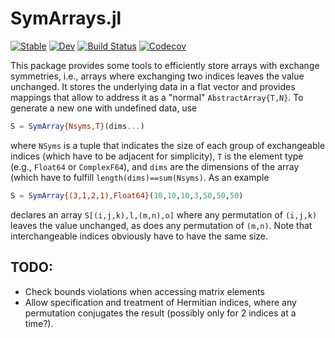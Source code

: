 # SymArrays.jl

[![Stable](https://img.shields.io/badge/docs-stable-blue.svg)](https://jfeist.github.io/SymArrays.jl/stable)
[![Dev](https://img.shields.io/badge/docs-dev-blue.svg)](https://jfeist.github.io/SymArrays.jl/dev)
[![Build Status](https://travis-ci.com/jfeist/SymArrays.jl.svg?branch=master)](https://travis-ci.com/jfeist/SymArrays.jl)
[![Codecov](https://codecov.io/gh/jfeist/SymArrays.jl/branch/master/graph/badge.svg)](https://codecov.io/gh/jfeist/SymArrays.jl)

This package provides some tools to efficiently store arrays with exchange symmetries, i.e., arrays where exchanging two indices leaves the value unchanged. It stores the underlying data in a flat vector and provides mappings that allow to address it as a "normal" `AbstractArray{T,N}`. To generate a new one with undefined data, use
```julia
S = SymArray{Nsyms,T}(dims...)
```
where `NSyms` is a tuple that indicates the size of each group of exchangeable indices (which have to be adjacent for simplicity), `T` is the element type (e.g., `Float64` or `ComplexF64`), and `dims` are the dimensions of the array (which have to fulfill `length(dims)==sum(Nsyms)`. As an example
```julia
S = SymArray{(3,1,2,1),Float64}(10,10,10,3,50,50,50)
```
declares an array `S[(i,j,k),l,(m,n),o]` where any permutation of `(i,j,k)` leaves the value unchanged, as does any permutation of `(m,n)`. Note that interchangeable indices obviously have to have the same size.

## TODO:
- Check bounds violations when accessing matrix elements
- Allow specification and treatment of Hermitian indices, where any permutation conjugates the result (possibly only for 2 indices at a time?).

